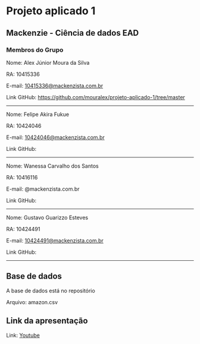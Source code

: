 # Projeto aplicado 1

## Mackenzie - Ciência de dados EAD

### Membros do Grupo

Nome: Alex Júnior Moura da Silva

RA: 10415336

E-mail: 10415336@mackenzista.com.br

Link GitHub: https://github.com/mouralex/projeto-aplicado-1/tree/master

---

Nome: Felipe Akira Fukue

RA: 10424046

E-mail: 10424046@mackenzista.com.br

Link GitHub:

---

Nome: Wanessa Carvalho dos Santos

RA: 10416116

E-mail: @mackenzista.com.br

Link GitHub:

---

Nome: Gustavo Guarizzo Esteves

RA: 10424491

E-mail: 10424491@mackenzista.com.br

Link GitHub: 

---

## Base de dados

A base de dados está no repositório

Arquivo: amazon.csv

## Link da apresentação

Link: [Youtube](https://www.youtube.com/watch?v=0umJ0Lb-Jpw)

